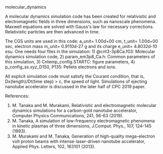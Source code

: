 
molecular_dynamics

A molecular dynamics simulation code has been created 
for relativistic and electromagnetic fields in three dimensions, 
such as nanoscale phenomena. Maxwell equations are solved with Gauss's 
law for necessary corrections. Relativistic particles are then advanced 
in time.

The CGS units are used in this code: a_unit= 1.00d+00 cm, t_unit= 1.00d+00 sec, 
electron mass m_unit= 0.9110d-27 g and its charge e_unit= 4.8032d-10 esu.
One needs four files in the simulation: 1) @cnt3-3p8Ca.f03: 
Molecular dynamics simulation code, 2) param_em3p8_Ca.h: 
Common parameters of this simulation, 3) Cntemp_config.STARTC: 
figure parameters, 4) p_config_ss.xyz_D150, P135: Pellets 
electrons and ions.

All explicit simulation code must satisfy the Courant condition, 
that is, Dx(length)/Dt(time step) > c, the speed of light. 
Simulations of ejecting nanotube accelerator is discussed 
in the later half of CPC 2019 paper.

References:
1. M. Tanaka and M. Murakami, Relativistic and electromagnetic 
molecular dynamics simulations for a carbon-gold nanotube accelerator, 
Computer Physics Communications, 241, 56-63 (2019).
2. M. Tanaka, A simulation of low-frequency electromagnetic phenomena 
in kinetic plasmas of three dimensions, J.Comput. Phys., 107, 124-145 (1993). 
3. M. Murakami and M. Tanaka, Generation of high-quality mega-electron 
volt proton beams with intense-laser-driven nanotube accelerator, 
Applied Phys. Letters, 102, 163101 (2013).

